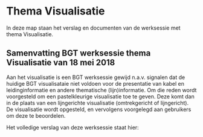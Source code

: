 Thema Visualisatie
==================

In deze map staan het verslag en documenten van de werksessie met thema
Visualisatie.

Samenvatting BGT werksessie thema Visualisatie van 18 mei 2018
--------------------------------------------------------------

Aan het visualisatie is een BGT werksessie gewijd n.a.v. signalen dat de huidige
BGT visualisataie niet voldoen voor de presentatie van kabel en
leidinginformatie en andere thematische (lijn)informatie. Om die reden wordt
voorgesteld om een pastelkleurige visualisatie toe te geven. Deze komt dan in de
plaats van een lijngerichte visualisatie (omtrekgericht of lijngericht). De
visualisatie wordt opgesteld, en vervolgens voorgelegd aan gebruikers om deze te
beoordelen.

Het volledige verslag van deze werksessie staat hier:
